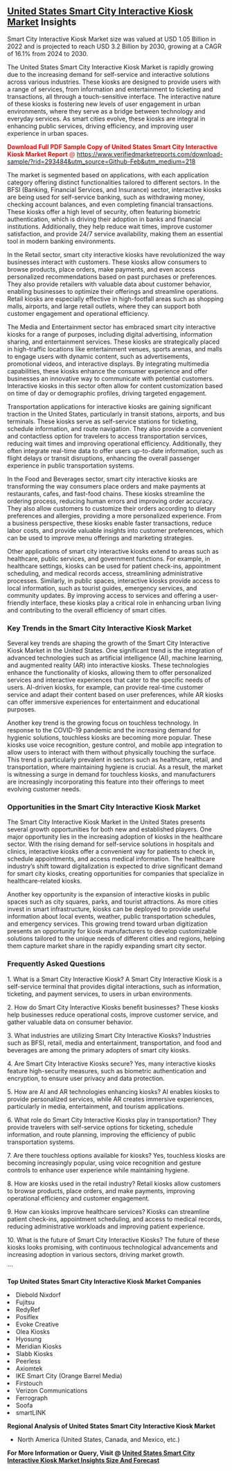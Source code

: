 <h2><a href="https://www.verifiedmarketreports.com/download-sample/?rid=293484&amp;utm_source=Github-Feb&amp;utm_medium=218" target="_blank">United States Smart City Interactive Kiosk Market</a> Insights</h2><p>Smart City Interactive Kiosk Market size was valued at USD 1.05 Billion in 2022 and is projected to reach USD 3.2 Billion by 2030, growing at a CAGR of 16.1% from 2024 to 2030.</p><p> <p>The United States Smart City Interactive Kiosk Market is rapidly growing due to the increasing demand for self-service and interactive solutions across various industries. These kiosks are designed to provide users with a range of services, from information and entertainment to ticketing and transactions, all through a touch-sensitive interface. The interactive nature of these kiosks is fostering new levels of user engagement in urban environments, where they serve as a bridge between technology and everyday services. As smart cities evolve, these kiosks are integral in enhancing public services, driving efficiency, and improving user experience in urban spaces.</p> <p><p><span class=""><span style="color: #ff0000;"><strong>Download Full PDF Sample Copy of United States Smart City Interactive Kiosk Market Report</strong> @ </span><a href="https://www.verifiedmarketreports.com/download-sample/?rid=293484&amp;utm_source=Github-Feb&amp;utm_medium=218" target="_blank">https://www.verifiedmarketreports.com/download-sample/?rid=293484&amp;utm_source=Github-Feb&amp;utm_medium=218</a></span></p></p> <p>The market is segmented based on applications, with each application category offering distinct functionalities tailored to different sectors. In the BFSI (Banking, Financial Services, and Insurance) sector, interactive kiosks are being used for self-service banking, such as withdrawing money, checking account balances, and even completing financial transactions. These kiosks offer a high level of security, often featuring biometric authentication, which is driving their adoption in banks and financial institutions. Additionally, they help reduce wait times, improve customer satisfaction, and provide 24/7 service availability, making them an essential tool in modern banking environments.</p> <p>In the Retail sector, smart city interactive kiosks have revolutionized the way businesses interact with customers. These kiosks allow consumers to browse products, place orders, make payments, and even access personalized recommendations based on past purchases or preferences. They also provide retailers with valuable data about customer behavior, enabling businesses to optimize their offerings and streamline operations. Retail kiosks are especially effective in high-footfall areas such as shopping malls, airports, and large retail outlets, where they can support both customer engagement and operational efficiency.</p> <p>The Media and Entertainment sector has embraced smart city interactive kiosks for a range of purposes, including digital advertising, information sharing, and entertainment services. These kiosks are strategically placed in high-traffic locations like entertainment venues, sports arenas, and malls to engage users with dynamic content, such as advertisements, promotional videos, and interactive displays. By integrating multimedia capabilities, these kiosks enhance the consumer experience and offer businesses an innovative way to communicate with potential customers. Interactive kiosks in this sector often allow for content customization based on time of day or demographic profiles, driving targeted engagement.</p> <p>Transportation applications for interactive kiosks are gaining significant traction in the United States, particularly in transit stations, airports, and bus terminals. These kiosks serve as self-service stations for ticketing, schedule information, and route navigation. They also provide a convenient and contactless option for travelers to access transportation services, reducing wait times and improving operational efficiency. Additionally, they often integrate real-time data to offer users up-to-date information, such as flight delays or transit disruptions, enhancing the overall passenger experience in public transportation systems.</p> <p>In the Food and Beverages sector, smart city interactive kiosks are transforming the way consumers place orders and make payments at restaurants, cafes, and fast-food chains. These kiosks streamline the ordering process, reducing human errors and improving order accuracy. They also allow customers to customize their orders according to dietary preferences and allergies, providing a more personalized experience. From a business perspective, these kiosks enable faster transactions, reduce labor costs, and provide valuable insights into customer preferences, which can be used to improve menu offerings and marketing strategies.</p> <p>Other applications of smart city interactive kiosks extend to areas such as healthcare, public services, and government functions. For example, in healthcare settings, kiosks can be used for patient check-ins, appointment scheduling, and medical records access, streamlining administrative processes. Similarly, in public spaces, interactive kiosks provide access to local information, such as tourist guides, emergency services, and community updates. By improving access to services and offering a user-friendly interface, these kiosks play a critical role in enhancing urban living and contributing to the overall efficiency of smart cities.</p> <h3>Key Trends in the Smart City Interactive Kiosk Market</h3> <p>Several key trends are shaping the growth of the Smart City Interactive Kiosk Market in the United States. One significant trend is the integration of advanced technologies such as artificial intelligence (AI), machine learning, and augmented reality (AR) into interactive kiosks. These technologies enhance the functionality of kiosks, allowing them to offer personalized services and interactive experiences that cater to the specific needs of users. AI-driven kiosks, for example, can provide real-time customer service and adapt their content based on user preferences, while AR kiosks can offer immersive experiences for entertainment and educational purposes.</p> <p>Another key trend is the growing focus on touchless technology. In response to the COVID-19 pandemic and the increasing demand for hygienic solutions, touchless kiosks are becoming more popular. These kiosks use voice recognition, gesture control, and mobile app integration to allow users to interact with them without physically touching the surface. This trend is particularly prevalent in sectors such as healthcare, retail, and transportation, where maintaining hygiene is crucial. As a result, the market is witnessing a surge in demand for touchless kiosks, and manufacturers are increasingly incorporating this feature into their offerings to meet evolving customer needs.</p> <h3>Opportunities in the Smart City Interactive Kiosk Market</h3> <p>The Smart City Interactive Kiosk Market in the United States presents several growth opportunities for both new and established players. One major opportunity lies in the increasing adoption of kiosks in the healthcare sector. With the rising demand for self-service solutions in hospitals and clinics, interactive kiosks offer a convenient way for patients to check in, schedule appointments, and access medical information. The healthcare industry’s shift toward digitalization is expected to drive significant demand for smart city kiosks, creating opportunities for companies that specialize in healthcare-related kiosks.</p> <p>Another key opportunity is the expansion of interactive kiosks in public spaces such as city squares, parks, and tourist attractions. As more cities invest in smart infrastructure, kiosks can be deployed to provide useful information about local events, weather, public transportation schedules, and emergency services. This growing trend toward urban digitization presents an opportunity for kiosk manufacturers to develop customizable solutions tailored to the unique needs of different cities and regions, helping them capture market share in the rapidly expanding smart city sector.</p> <h3>Frequently Asked Questions</h3> <p>1. What is a Smart City Interactive Kiosk? A Smart City Interactive Kiosk is a self-service terminal that provides digital interactions, such as information, ticketing, and payment services, to users in urban environments.</p> <p>2. How do Smart City Interactive Kiosks benefit businesses? These kiosks help businesses reduce operational costs, improve customer service, and gather valuable data on consumer behavior.</p> <p>3. What industries are utilizing Smart City Interactive Kiosks? Industries such as BFSI, retail, media and entertainment, transportation, and food and beverages are among the primary adopters of smart city kiosks.</p> <p>4. Are Smart City Interactive Kiosks secure? Yes, many interactive kiosks feature high-security measures, such as biometric authentication and encryption, to ensure user privacy and data protection.</p> <p>5. How are AI and AR technologies enhancing kiosks? AI enables kiosks to provide personalized services, while AR creates immersive experiences, particularly in media, entertainment, and tourism applications.</p> <p>6. What role do Smart City Interactive Kiosks play in transportation? They provide travelers with self-service options for ticketing, schedule information, and route planning, improving the efficiency of public transportation systems.</p> <p>7. Are there touchless options available for kiosks? Yes, touchless kiosks are becoming increasingly popular, using voice recognition and gesture controls to enhance user experience while maintaining hygiene.</p> <p>8. How are kiosks used in the retail industry? Retail kiosks allow customers to browse products, place orders, and make payments, improving operational efficiency and customer engagement.</p> <p>9. How can kiosks improve healthcare services? Kiosks can streamline patient check-ins, appointment scheduling, and access to medical records, reducing administrative workloads and improving patient experience.</p> <p>10. What is the future of Smart City Interactive Kiosks? The future of these kiosks looks promising, with continuous technological advancements and increasing adoption in various sectors, driving market growth.</p> ```</p><p><strong>Top United States Smart City Interactive Kiosk Market Companies</strong></p><div data-test-id=""><p><li>Diebold Nixdorf</li><li> Fujitsu</li><li> RedyRef</li><li> Posiflex</li><li> Evoke Creative</li><li> Olea Kiosks</li><li> Hyosung</li><li> Meridian Kiosks</li><li> Slabb Kiosks</li><li> Peerless</li><li> Axiomtek</li><li> IKE Smart City (Orange Barrel Media)</li><li> Firstouch</li><li> Verizon Communications</li><li> Ferrograph</li><li> Soofa</li><li> smartLINK</li></p><div><strong>Regional Analysis of&nbsp;United States Smart City Interactive Kiosk Market</strong></div><ul><li dir="ltr"><p dir="ltr">North America&nbsp;(United States, Canada, and Mexico, etc.)</p></li></ul><p><strong>For More Information or Query, Visit @&nbsp;</strong><strong><a href="https://www.verifiedmarketreports.com/product/smart-city-interactive-kiosk-market/?utm_source=Github-Feb&amp;utm_medium=218" target="_blank">United States Smart City Interactive Kiosk Market Insights Size And Forecast</a></strong></p></div>
